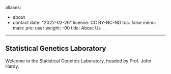 aliases:
- about
- contact
date: "2022-02-26"
license: CC BY-NC-ND
toc: false
menu:
  main:
    pre: user
    weight: -90
title: About Us
---

## Statistical Genetics Laboratory

Welcome to the Statistical Genetics Laboratory, headed by Prof. John Hardy.
